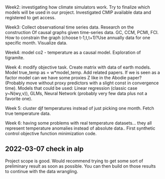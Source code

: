 
Week2: investigating how climate simulators work. Try to finalize which models will be used in our project. Investigated CMIP available data and registered to get access. 

Week3: Collect observational time series data. Research on the construction
 Of causal graphs given time-series data. GC, CCM, PCMI, FCI. How to constrain the graph (choose t-1,t,t+1)?Use annually data for one specific month. Visualize data.
 
Week4: model co2 - temperature as a causal model. Exploration of tigramite.

Week 4: modify objective task. Create matrix with data of earth models. Model true_temp as = w*model_temp. Add related papers. If we is seen as a factor model can we have some proxies Z like in the Abodie paper? (Probably move without proxy predictors with a slight const in convergence time). 
Models that could be used: Linear regression (classic case y~N(wy,v)), GLMs, Neural Network (probably very few data plus not a favorite one).

Week 5: cluster djf temperatures instead of just picking one month. Fetch true temperature data.

Week 6: having some problems with real temperature datasets... they all represent temperature anomalies instead of absolute data.. First synthetic control objective function minimization code. 

## 2022-03-07 check in alp

Project scope is good. Would recommend trying to get some sort of preliminary result as soon as possible. You can then build on those results to continue with the data wrangling.
